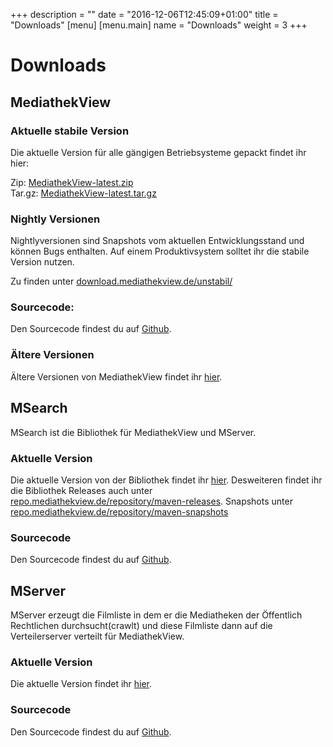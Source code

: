 +++
description = ""
date = "2016-12-06T12:45:09+01:00"
title = "Downloads"
[menu]
    [menu.main]
        name = "Downloads"
        weight = 3
+++

# Downloads

## MediathekView

### Aktuelle stabile Version

Die aktuelle Version für alle gängigen Betriebsysteme gepackt findet ihr hier:

Zip: [MediathekView-latest.zip](https://download.mediathekview.de/stabil/MediathekView-latest.zip)<br />
Tar.gz: [MediathekView-latest.tar.gz](https://download.mediathekview.de/stabil/MediathekView-latest.tar.gz)

### Nightly Versionen

Nightlyversionen sind Snapshots vom aktuellen Entwicklungsstand und können Bugs enthalten. Auf einem Produktivsystem solltet ihr die stabile Version nutzen.

Zu finden unter [download.mediathekview.de/unstabil/](https://download.mediathekview.de/unstabil/)

### Sourcecode:

Den Sourcecode findest du auf [Github](https://github.com/mediathekview/MediathekView).

### Ältere Versionen

Ältere Versionen von MediathekView findet ihr [hier](https://download.mediathekview.de/stabil/).

## MSearch

MSearch ist die Bibliothek für MediathekView und MServer.

### Aktuelle Version

Die aktuelle Version von der Bibliothek findet ihr [hier](https://github.com/mediathekview/MSearch/releases).
Desweiteren findet ihr die Bibliothek Releases auch unter [repo.mediathekview.de/repository/maven-releases](https://repo.mediathekview.de/#browse/browse/components:maven-releases).
Snapshots unter [repo.mediathekview.de/repository/maven-snapshots](https://repo.mediathekview.de/#browse/browse/components:maven-snapshots)

### Sourcecode

Den Sourcecode findest du auf [Github](https://github.com/mediathekview/MSearch).

## MServer

MServer erzeugt die Filmliste in dem er die Mediatheken der Öffentlich Rechtlichen durchsucht(crawlt) und diese Filmliste dann auf die Verteilerserver verteilt für MediathekView.

### Aktuelle Version
Die aktuelle Version findet ihr [hier](https://github.com/mediathekview/MServer/releases).


### Sourcecode

Den Sourcecode findest du auf [Github](https://github.com/mediathekview/MServer).


